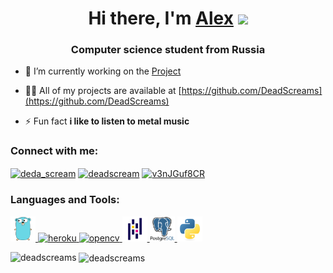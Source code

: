 <h1 align="center">Hi there, I'm <a href="https://github.com/DeadScreams" target="_blank">Alex</a> 
<img src="https://github.com/blackcater/blackcater/raw/main/images/Hi.gif" height="32"/></h1>
<h3 align="center">Computer science student from Russia </h3>

- 🔭 I’m currently working on the [Project](Project)

- 👨‍💻 All of my projects are available at [https://github.com/DeadScreams](https://github.com/DeadScreams)

- ⚡ Fun fact **i like to listen to metal music**

<h3 align="left">Connect with me:</h3>
<p align="left">
<a href="https://instagram.com/deda_scream" target="blank"><img align="center" src="https://raw.githubusercontent.com/rahuldkjain/github-profile-readme-generator/master/src/images/icons/Social/instagram.svg" alt="deda_scream" height="30" width="40" /></a>
<a href="https://codeforces.com/profile/deadscream" target="blank"><img align="center" src="https://raw.githubusercontent.com/rahuldkjain/github-profile-readme-generator/master/src/images/icons/Social/codeforces.svg" alt="deadscream" height="30" width="40" /></a>
<a href="https://discord.gg/v3nJGuf8CR" target="blank"><img align="center" src="https://raw.githubusercontent.com/rahuldkjain/github-profile-readme-generator/master/src/images/icons/Social/discord.svg" alt="v3nJGuf8CR" height="30" width="40" /></a>
</p>

<h3 align="left">Languages and Tools:</h3>
<p align="left"> <a href="https://golang.org" target="_blank" rel="noreferrer"> <img src="https://raw.githubusercontent.com/devicons/devicon/master/icons/go/go-original.svg" alt="go" width="40" height="40"/> </a> <a href="https://heroku.com" target="_blank" rel="noreferrer"> <img src="https://www.vectorlogo.zone/logos/heroku/heroku-icon.svg" alt="heroku" width="40" height="40"/> </a> <a href="https://opencv.org/" target="_blank" rel="noreferrer"> <img src="https://www.vectorlogo.zone/logos/opencv/opencv-icon.svg" alt="opencv" width="40" height="40"/> </a> <a href="https://pandas.pydata.org/" target="_blank" rel="noreferrer"> <img src="https://raw.githubusercontent.com/devicons/devicon/2ae2a900d2f041da66e950e4d48052658d850630/icons/pandas/pandas-original.svg" alt="pandas" width="40" height="40"/> </a> <a href="https://www.postgresql.org" target="_blank" rel="noreferrer"> <img src="https://raw.githubusercontent.com/devicons/devicon/master/icons/postgresql/postgresql-original-wordmark.svg" alt="postgresql" width="40" height="40"/> </a> <a href="https://www.python.org" target="_blank" rel="noreferrer"> <img src="https://raw.githubusercontent.com/devicons/devicon/master/icons/python/python-original.svg" alt="python" width="40" height="40"/> </a> </p>

<p><img align="left" src="https://github-readme-stats.vercel.app/api/top-langs?username=deadscreams&show_icons=true&theme=radical&locale=en&layout=compact" alt="deadscreams" /></p>

<p>&nbsp;<img align="center" src="https://github-readme-stats.vercel.app/api?username=deadscreams&show_icons=true&theme=radical&locale=en" alt="deadscreams" /></p>
